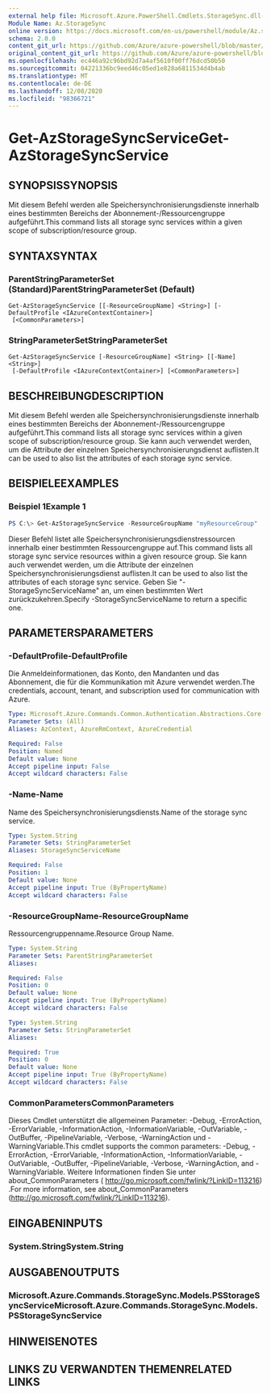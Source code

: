 ```yaml
---
external help file: Microsoft.Azure.PowerShell.Cmdlets.StorageSync.dll-Help.xml
Module Name: Az.StorageSync
online version: https://docs.microsoft.com/en-us/powershell/module/Az.storagesync/get-Azstoragesyncservice
schema: 2.0.0
content_git_url: https://github.com/Azure/azure-powershell/blob/master/src/StorageSync/StorageSync/help/Get-AzStorageSyncService.md
original_content_git_url: https://github.com/Azure/azure-powershell/blob/master/src/StorageSync/StorageSync/help/Get-AzStorageSyncService.md
ms.openlocfilehash: ec446a92c96bd92d7a4af5610f00ff76dcd50b50
ms.sourcegitcommit: 04221336bc9eed46c05ed1e828a6811534d4b4ab
ms.translationtype: MT
ms.contentlocale: de-DE
ms.lasthandoff: 12/08/2020
ms.locfileid: "98366721"
---
```

# <span data-ttu-id="3d4f8-101">Get-AzStorageSyncService</span><span class="sxs-lookup"><span data-stu-id="3d4f8-101">Get-AzStorageSyncService</span></span>

## <span data-ttu-id="3d4f8-102">SYNOPSIS</span><span class="sxs-lookup"><span data-stu-id="3d4f8-102">SYNOPSIS</span></span>
<span data-ttu-id="3d4f8-103">Mit diesem Befehl werden alle Speichersynchronisierungsdienste innerhalb eines bestimmten Bereichs der Abonnement-/Ressourcengruppe aufgeführt.</span><span class="sxs-lookup"><span data-stu-id="3d4f8-103">This command lists all storage sync services within a given scope of subscription/resource group.</span></span>

## <span data-ttu-id="3d4f8-104">SYNTAX</span><span class="sxs-lookup"><span data-stu-id="3d4f8-104">SYNTAX</span></span>

### <span data-ttu-id="3d4f8-105">ParentStringParameterSet (Standard)</span><span class="sxs-lookup"><span data-stu-id="3d4f8-105">ParentStringParameterSet (Default)</span></span>
```
Get-AzStorageSyncService [[-ResourceGroupName] <String>] [-DefaultProfile <IAzureContextContainer>]
 [<CommonParameters>]
```

### <span data-ttu-id="3d4f8-106">StringParameterSet</span><span class="sxs-lookup"><span data-stu-id="3d4f8-106">StringParameterSet</span></span>
```
Get-AzStorageSyncService [-ResourceGroupName] <String> [[-Name] <String>]
 [-DefaultProfile <IAzureContextContainer>] [<CommonParameters>]
```

## <span data-ttu-id="3d4f8-107">BESCHREIBUNG</span><span class="sxs-lookup"><span data-stu-id="3d4f8-107">DESCRIPTION</span></span>
<span data-ttu-id="3d4f8-108">Mit diesem Befehl werden alle Speichersynchronisierungsdienste innerhalb eines bestimmten Bereichs der Abonnement-/Ressourcengruppe aufgeführt.</span><span class="sxs-lookup"><span data-stu-id="3d4f8-108">This command lists all storage sync services within a given scope of subscription/resource group.</span></span> <span data-ttu-id="3d4f8-109">Sie kann auch verwendet werden, um die Attribute der einzelnen Speichersynchronisierungsdienst auflisten.</span><span class="sxs-lookup"><span data-stu-id="3d4f8-109">It can be used to also list the attributes of each storage sync service.</span></span>

## <span data-ttu-id="3d4f8-110">BEISPIELE</span><span class="sxs-lookup"><span data-stu-id="3d4f8-110">EXAMPLES</span></span>

### <span data-ttu-id="3d4f8-111">Beispiel 1</span><span class="sxs-lookup"><span data-stu-id="3d4f8-111">Example 1</span></span>
```powershell
PS C:\> Get-AzStorageSyncService -ResourceGroupName "myResourceGroup"
```

<span data-ttu-id="3d4f8-112">Dieser Befehl listet alle Speichersynchronisierungsdienstressourcen innerhalb einer bestimmten Ressourcengruppe auf.</span><span class="sxs-lookup"><span data-stu-id="3d4f8-112">This command lists all storage sync service resources within a given resource group.</span></span> <span data-ttu-id="3d4f8-113">Sie kann auch verwendet werden, um die Attribute der einzelnen Speichersynchronisierungsdienst auflisten.</span><span class="sxs-lookup"><span data-stu-id="3d4f8-113">It can be used to also list the attributes of each storage sync service.</span></span> <span data-ttu-id="3d4f8-114">Geben Sie "-StorageSyncServiceName" an, um einen bestimmten Wert zurückzukehren.</span><span class="sxs-lookup"><span data-stu-id="3d4f8-114">Specify -StorageSyncServiceName to return a specific one.</span></span>

## <span data-ttu-id="3d4f8-115">PARAMETERS</span><span class="sxs-lookup"><span data-stu-id="3d4f8-115">PARAMETERS</span></span>

### <span data-ttu-id="3d4f8-116">-DefaultProfile</span><span class="sxs-lookup"><span data-stu-id="3d4f8-116">-DefaultProfile</span></span>
<span data-ttu-id="3d4f8-117">Die Anmeldeinformationen, das Konto, den Mandanten und das Abonnement, die für die Kommunikation mit Azure verwendet werden.</span><span class="sxs-lookup"><span data-stu-id="3d4f8-117">The credentials, account, tenant, and subscription used for communication with Azure.</span></span>

```yaml
Type: Microsoft.Azure.Commands.Common.Authentication.Abstractions.Core.IAzureContextContainer
Parameter Sets: (All)
Aliases: AzContext, AzureRmContext, AzureCredential

Required: False
Position: Named
Default value: None
Accept pipeline input: False
Accept wildcard characters: False
```

### <span data-ttu-id="3d4f8-118">-Name</span><span class="sxs-lookup"><span data-stu-id="3d4f8-118">-Name</span></span>
<span data-ttu-id="3d4f8-119">Name des Speichersynchronisierungsdiensts.</span><span class="sxs-lookup"><span data-stu-id="3d4f8-119">Name of the storage sync service.</span></span>

```yaml
Type: System.String
Parameter Sets: StringParameterSet
Aliases: StorageSyncServiceName

Required: False
Position: 1
Default value: None
Accept pipeline input: True (ByPropertyName)
Accept wildcard characters: False
```

### <span data-ttu-id="3d4f8-120">-ResourceGroupName</span><span class="sxs-lookup"><span data-stu-id="3d4f8-120">-ResourceGroupName</span></span>
<span data-ttu-id="3d4f8-121">Ressourcengruppenname.</span><span class="sxs-lookup"><span data-stu-id="3d4f8-121">Resource Group Name.</span></span>

```yaml
Type: System.String
Parameter Sets: ParentStringParameterSet
Aliases:

Required: False
Position: 0
Default value: None
Accept pipeline input: True (ByPropertyName)
Accept wildcard characters: False
```

```yaml
Type: System.String
Parameter Sets: StringParameterSet
Aliases:

Required: True
Position: 0
Default value: None
Accept pipeline input: True (ByPropertyName)
Accept wildcard characters: False
```

### <span data-ttu-id="3d4f8-122">CommonParameters</span><span class="sxs-lookup"><span data-stu-id="3d4f8-122">CommonParameters</span></span>
<span data-ttu-id="3d4f8-123">Dieses Cmdlet unterstützt die allgemeinen Parameter: -Debug, -ErrorAction, -ErrorVariable, -InformationAction, -InformationVariable, -OutVariable, -OutBuffer, -PipelineVariable, -Verbose, -WarningAction und -WarningVariable.</span><span class="sxs-lookup"><span data-stu-id="3d4f8-123">This cmdlet supports the common parameters: -Debug, -ErrorAction, -ErrorVariable, -InformationAction, -InformationVariable, -OutVariable, -OutBuffer, -PipelineVariable, -Verbose, -WarningAction, and -WarningVariable.</span></span> <span data-ttu-id="3d4f8-124">Weitere Informationen finden Sie unter about_CommonParameters ( http://go.microsoft.com/fwlink/?LinkID=113216) .</span><span class="sxs-lookup"><span data-stu-id="3d4f8-124">For more information, see about_CommonParameters (http://go.microsoft.com/fwlink/?LinkID=113216).</span></span>

## <span data-ttu-id="3d4f8-125">EINGABEN</span><span class="sxs-lookup"><span data-stu-id="3d4f8-125">INPUTS</span></span>

### <span data-ttu-id="3d4f8-126">System.String</span><span class="sxs-lookup"><span data-stu-id="3d4f8-126">System.String</span></span>

## <span data-ttu-id="3d4f8-127">AUSGABEN</span><span class="sxs-lookup"><span data-stu-id="3d4f8-127">OUTPUTS</span></span>

### <span data-ttu-id="3d4f8-128">Microsoft.Azure.Commands.StorageSync.Models.PSStorageSyncService</span><span class="sxs-lookup"><span data-stu-id="3d4f8-128">Microsoft.Azure.Commands.StorageSync.Models.PSStorageSyncService</span></span>

## <span data-ttu-id="3d4f8-129">HINWEISE</span><span class="sxs-lookup"><span data-stu-id="3d4f8-129">NOTES</span></span>

## <span data-ttu-id="3d4f8-130">LINKS ZU VERWANDTEN THEMEN</span><span class="sxs-lookup"><span data-stu-id="3d4f8-130">RELATED LINKS</span></span>
